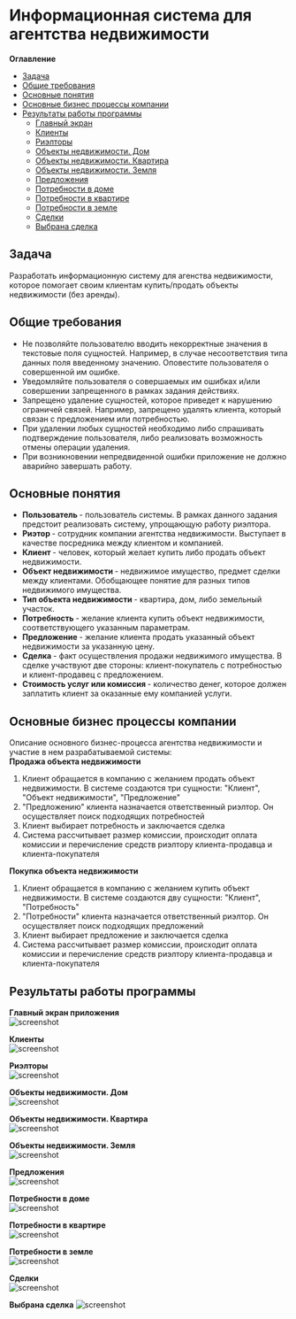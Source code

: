 # Информационная система для агентства недвижимости

**Оглавление**

- [Задача](#Задача)
- [Общие требования](#Общие-требования)
- [Основные понятия](#Основные-понятия)
- [Основные бизнес процессы компании](#Основные-бизнес-процессы-компании)
- [Результаты работы программы](#Результаты-работы-программы)
  - [Главный экран](#Главный-экран-приложения)
  - [Клиенты](#Клиенты)
  - [Риэлторы](#Риэлторы)
  - [Объекты недвижимости. Дом](#Объекты-недвижимости.-Дом)
  - [Объекты недвижимости. Квартира](#Объекты-недвижимости.-Квартира)
  - [Объекты недвижимости. Земля](#Объекты-недвижимости.-Земля)
  - [Предложения](#Предложения)
  - [Потребности в доме](#Потребности-в-доме)
  - [Потребности в квартире](#Потребности-в-квартире)
  - [Потребности в земле](#Потребности-в-земле)
  - [Сделки](#Сделки)
  - [Выбрана сделка](#Выбрана-сделка)


## Задача
Разработать информационную систему для агенства недвижимости, которое помогает своим клиентам купить/продать объекты недвижимости (без аренды).

## Общие требования
* Не позволяйте пользователю вводить некорректные значения в текстовые поля сущностей. Например, в случае несоответствия типа данных поля введенному значению. Оповестите пользователя о совершенной им ошибке.
* Уведомляйте пользователя о совершаемых им ошибках и/или совершении запрещенного в рамках задания действиях.
* Запрещено удаление сущностей, которое приведет к нарушению ограничей связей. Например, запрещено удалять клиента, который связан с предложением или потребностью.
* При удалении любых сущностей необходимо либо спрашивать подтверждение пользователя, либо реализовать возможность отмены операции удаления.
* При возникновении непредвиденной ошибки приложение не должно аварийно завершать работу.

## Основные понятия
* <strong> Пользователь </strong> - пользователь системы. В рамках данного задания предстоит реализовать систему, упрощающую работу риэлтора.
* <strong> Риэтор </strong> - сотрудник компании агентства недвижимости. Выступает в качестве посредника между клиентом и компанией.
* <strong> Клиент </strong> - человек, который желает купить либо продать объект недвижимости.
* <strong> Объект недвижимости </strong> - недвижимое имущество, предмет сделки между клиентами. Обобщающее понятие для разных типов недвижимого имущества.
* <strong> Тип объекта недвижимости </strong> - квартира, дом, либо земельный участок.
* <strong> Потребность </strong> - желание клиента купить объект недвижимости, соответствующего указанным параметрам.
* <strong> Предложение </strong> - желание клиента продать указанный объект недвижимости за указанную цену.
* <strong> Сделка </strong> - факт осуществления продажи недвижимого имущества. В сделке участвуют две стороны: клиент-покупатель с потребностью и клиент-продавец с предложением.
* <strong> Стоимость услуг или комиссия </strong> - количество денег, которое должен заплатить клиент за оказанные ему компанией услуги.

## Основные бизнес процессы компании
Описание основного бизнес-процесса агентства недвижимости и участие в нем разрабатываемой системы: <br>
<strong> Продажа объекта недвижимости </strong> 
1. Клиент обращается в компанию с желанием продать объект недвижимости. В системе создаются три сущности: "Клиент", "Объект недвижимости", "Предложение"
2. "Предложению" клиента назначается ответственный риэлтор. Он осуществляет поиск подходящих потребностей
3. Клиент выбирает потребность и заключается сделка
4. Система рассчитывает размер комиссии, происходит оплата комиссии и перечисление средств риэлтору клиента-продавца и клиента-покупателя

<strong> Покупка объекта недвижимости </strong>
1. Клиент обращается в компанию с желанием купить объект недвижимости. В системе создаются дву сущности: "Клиент", "Потребность"
2. "Потребности" клиента назначается ответственный риэлтор. Он осуществляет поиск подходящих предложений
3. Клиент выбирает предложение и заключается сделка
4. Система рассчитывает размер комиссии, происходит оплата комиссии и перечисление средств риэлтору клиента-продавца и клиента-покупателя

## Результаты работы программы

**Главный экран приложения**<br>
![screenshot](https://github.com/Trushenkov/RealEstateAgencyInformationSystem/blob/master/src/screenshots/mainpage.png)

**Клиенты**<br>
![screenshot](https://github.com/Trushenkov/RealEstateAgencyInformationSystem/blob/master/src/screenshots/clients.png)

**Риэлторы**<br>
![screenshot](https://github.com/Trushenkov/RealEstateAgencyInformationSystem/blob/master/src/screenshots/realtors.png)

**Объекты недвижимости. Дом**<br>
![screenshot](https://github.com/Trushenkov/RealEstateAgencyInformationSystem/blob/master/src/screenshots/realestate_home.png)

**Объекты недвижимости. Квартира**<br>
![screenshot](https://github.com/Trushenkov/RealEstateAgencyInformationSystem/blob/master/src/screenshots/realestate_flat.png)

**Объекты недвижимости. Земля**<br>
![screenshot](https://github.com/Trushenkov/RealEstateAgencyInformationSystem/blob/master/src/screenshots/realestate_land.png)

**Предложения**<br>
![screenshot](https://github.com/Trushenkov/RealEstateAgencyInformationSystem/blob/master/src/screenshots/offers.png)

**Потребности в доме**<br>
![screenshot](https://github.com/Trushenkov/RealEstateAgencyInformationSystem/blob/master/src/screenshots/demand_home.png)

**Потребности в квартире**<br>
![screenshot](https://github.com/Trushenkov/RealEstateAgencyInformationSystem/blob/master/src/screenshots/demand_flat.png)

**Потребности в земле**<br>
![screenshot](https://github.com/Trushenkov/RealEstateAgencyInformationSystem/blob/master/src/screenshots/demand_land.png)

**Сделки**<br>
![screenshot](https://github.com/Trushenkov/RealEstateAgencyInformationSystem/blob/master/src/screenshots/deals.png)

**Выбрана сделка**
![screenshot](https://github.com/Trushenkov/RealEstateAgencyInformationSystem/blob/master/src/screenshots/deals_selected.png)

